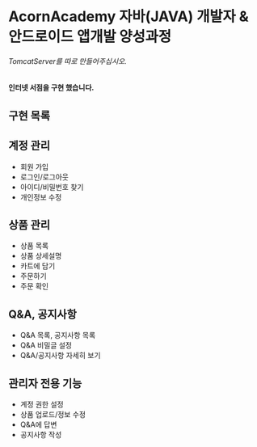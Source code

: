 # AcornAcademy 자바(JAVA) 개발자 & 안드로이드 앱개발 양성과정


###### TomcatServer를 따로 만들어주십시오.

#### 인터넷 서점을 구현 했습니다.

## 구현 목록

계정 관리
-----------
- 회원 가입
- 로그인/로그아웃
- 아이디/비밀번호 찾기
- 개인정보 수정

상품 관리
-----------
- 상품 목록
- 상품 상세설명
- 카트에 담기
- 주문하기
- 주문 확인

Q&A, 공지사항
-----------
- Q&A 목록, 공지사항 목록
- Q&A 비밀글 설정
- Q&A/공지사항 자세히 보기

관리자 전용 기능
-----------
- 계정 권한 설정
- 상품 업로드/정보 수정
- Q&A에 답변
- 공지사항 작성
